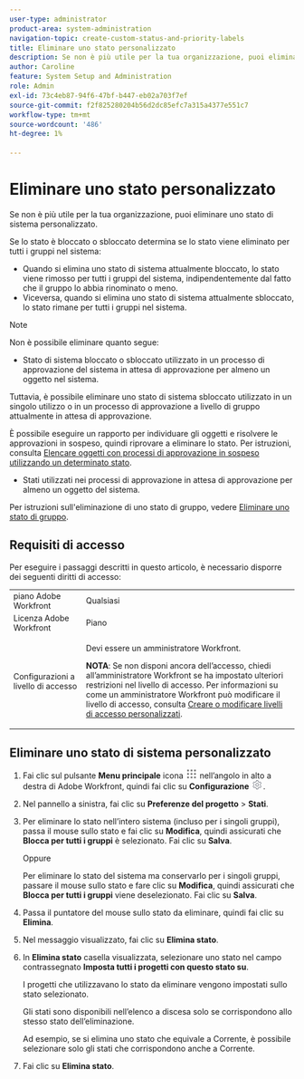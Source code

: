 ```yaml
---
user-type: administrator
product-area: system-administration
navigation-topic: create-custom-status-and-priority-labels
title: Eliminare uno stato personalizzato
description: Se non è più utile per la tua organizzazione, puoi eliminare uno stato di sistema personalizzato.
author: Caroline
feature: System Setup and Administration
role: Admin
exl-id: 73c4eb87-94f6-47bf-b447-eb02a703f7ef
source-git-commit: f2f825280204b56d2dc85efc7a315a4377e551c7
workflow-type: tm+mt
source-wordcount: '486'
ht-degree: 1%

---
```


# Eliminare uno stato personalizzato

Se non è più utile per la tua organizzazione, puoi eliminare uno stato di sistema personalizzato.

Se lo stato è bloccato o sbloccato determina se lo stato viene eliminato per tutti i gruppi nel sistema:

* Quando si elimina uno stato di sistema attualmente bloccato, lo stato viene rimosso per tutti i gruppi del sistema, indipendentemente dal fatto che il gruppo lo abbia rinominato o meno.
* Viceversa, quando si elimina uno stato di sistema attualmente sbloccato, lo stato rimane per tutti i gruppi nel sistema.


>[!NOTE]
>
>Non è possibile eliminare quanto segue:
>
>* Stato di sistema bloccato o sbloccato utilizzato in un processo di approvazione del sistema in attesa di approvazione per almeno un oggetto nel sistema.
>
>  Tuttavia, è possibile eliminare uno stato di sistema sbloccato utilizzato in un singolo utilizzo o in un processo di approvazione a livello di gruppo attualmente in attesa di approvazione.
>
>  È possibile eseguire un rapporto per individuare gli oggetti e risolvere le approvazioni in sospeso, quindi riprovare a eliminare lo stato. Per istruzioni, consulta [Elencare oggetti con processi di approvazione in sospeso utilizzando un determinato stato](../../../administration-and-setup/customize-workfront/creating-custom-status-and-priority-labels/list-objects-pending-approval-certain-status.md).
>
>* Stati utilizzati nei processi di approvazione in attesa di approvazione per almeno un oggetto del sistema.


Per istruzioni sull&#39;eliminazione di uno stato di gruppo, vedere [Eliminare uno stato di gruppo](../../../administration-and-setup/manage-groups/manage-group-statuses/delete-a-group-status.md).

## Requisiti di accesso

Per eseguire i passaggi descritti in questo articolo, è necessario disporre dei seguenti diritti di accesso:

<table style="table-layout:auto"> 
 <col> 
 <col> 
 <tbody> 
  <tr> 
   <td role="rowheader">piano Adobe Workfront</td> 
   <td>Qualsiasi</td> 
  </tr> 
  <tr> 
   <td role="rowheader">Licenza Adobe Workfront</td> 
   <td>Piano</td> 
  </tr> 
  <tr> 
   <td role="rowheader">Configurazioni a livello di accesso</td> 
   <td> <p>Devi essere un amministratore Workfront.</p> <p><b>NOTA</b>: Se non disponi ancora dell’accesso, chiedi all’amministratore Workfront se ha impostato ulteriori restrizioni nel livello di accesso. Per informazioni su come un amministratore Workfront può modificare il livello di accesso, consulta <a href="../../../administration-and-setup/add-users/configure-and-grant-access/create-modify-access-levels.md" class="MCXref xref">Creare o modificare livelli di accesso personalizzati</a>.</p> </td> 
  </tr> 
 </tbody> 
</table>

## Eliminare uno stato di sistema personalizzato

1. Fai clic sul pulsante **Menu principale** icona ![](assets/main-menu-icon.png) nell’angolo in alto a destra di Adobe Workfront, quindi fai clic su **Configurazione** ![](assets/gear-icon-settings.png).

1. Nel pannello a sinistra, fai clic su **Preferenze del progetto** > **Stati**.

1. Per eliminare lo stato nell’intero sistema (incluso per i singoli gruppi), passa il mouse sullo stato e fai clic su **Modifica**, quindi assicurati che **Blocca per tutti i gruppi** è selezionato. Fai clic su **Salva**.

   Oppure

   Per eliminare lo stato del sistema ma conservarlo per i singoli gruppi, passare il mouse sullo stato e fare clic su **Modifica**, quindi assicurati che **Blocca per tutti i gruppi** viene deselezionato. Fai clic su **Salva**.

1. Passa il puntatore del mouse sullo stato da eliminare, quindi fai clic su **Elimina**.
1. Nel messaggio visualizzato, fai clic su **Elimina stato**.
1. In **Elimina stato** casella visualizzata, selezionare uno stato nel campo contrassegnato **Imposta tutti i progetti con questo stato su**.

   I progetti che utilizzavano lo stato da eliminare vengono impostati sullo stato selezionato.

   Gli stati sono disponibili nell’elenco a discesa solo se corrispondono allo stesso stato dell’eliminazione.

   Ad esempio, se si elimina uno stato che equivale a Corrente, è possibile selezionare solo gli stati che corrispondono anche a Corrente.

1. Fai clic su **Elimina stato**.
